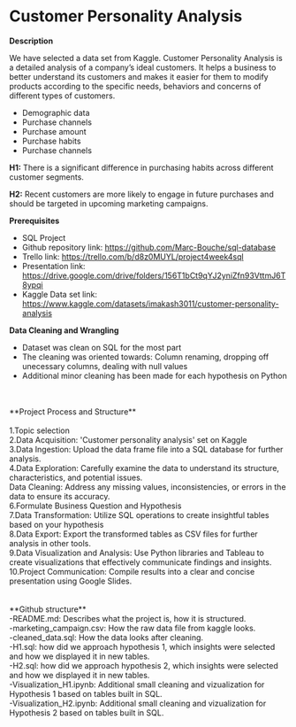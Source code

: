 # Customer Personality Analysis

**Description**

We have selected a data set from Kaggle.
Customer Personality Analysis is a detailed analysis of a company’s ideal customers. It helps a business to better understand its customers and makes it easier for them to modify products according to the specific needs, behaviors and concerns of different types of customers.

- Demographic data
- Purchase channels
- Purchase amount
- Purchase habits
- Purchase channels

**H1:**
There is a significant difference in purchasing habits across different customer segments.

**H2:**
Recent customers are more likely to engage in future purchases and should be targeted in upcoming marketing campaigns.

**Prerequisites** </br>
- SQL Project</br>
- Github repository link: https://github.com/Marc-Bouche/sql-database</br>
- Trello link: https://trello.com/b/d8z0MUYL/project4week4sql</br>
- Presentation link: https://drive.google.com/drive/folders/156T1bCt9qYJ2yniZfn93VttmJ6T8ypqi</br>
- Kaggle Data set link: https://www.kaggle.com/datasets/imakash3011/customer-personality-analysis</br>

**Data Cleaning and Wrangling** </br>
- Dataset was clean on SQL for the most part</br>
- The cleaning was oriented towards: Column renaming, dropping off unecessary columns, dealing with null values</br>
- Additional minor cleaning has been made for each hypothesis on Python</br>
</br>
</br>
**Project Process and Structure** </br>
</br>
1.Topic selection</br>
2.Data Acquisition: 'Customer personality analysis' set on Kaggle</br>
3.Data Ingestion: Upload the data frame file into a SQL database for further analysis.</br>
4.Data Exploration: Carefully examine the data to understand its structure, characteristics, and potential issues.</br>
Data Cleaning: Address any missing values, inconsistencies, or errors in the data to ensure its accuracy.</br>
6.Formulate Business Question and Hypothesis</br>
7.Data Transformation: Utilize SQL operations to create insightful tables based on your hypothesis</br>
8.Data Export: Export the transformed tables as CSV files for further analysis in other tools.</br>
9.Data Visualization and Analysis: Use Python libraries and Tableau to create visualizations that effectively communicate findings and insights.</br>
10.Project Communication: Compile results into a clear and concise presentation using Google Slides.</br>
</br>
</br>
**Github structure**  
</br>
-README.md: Describes what the project is, how it is structured.</br>
-marketing_campaign.csv: How the raw data file from kaggle looks.</br>
-cleaned_data.sql: How the data looks after cleaning.</br>
-H1.sql: how did we approach hypothesis 1, which insights were selected and how we displayed it in new tables.</br>
-H2.sql: how did we approach hypothesis 2, which insights were selected and how we displayed it in new tables.</br>
-Visualization_H1.ipynb: Additional small cleaning and vizualization for Hypothesis 1 based on tables built in SQL.</br>
-Visualization_H2.ipynb: Additional small cleaning and vizualization for Hypothesis 2 based on tables built in SQL.</br>



